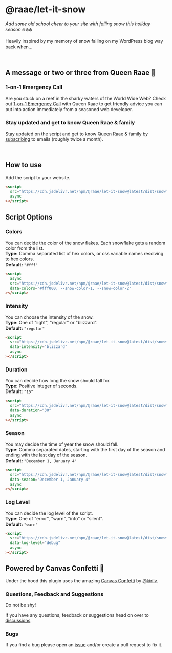 # @raae/let-it-snow

_Add some old school cheer to your site with falling snow this holiday season_ ❄️❄️❄️

Heavily inspired by my memory of snow falling on my WordPress blog way back when...

&nbsp;

## A message or two or three from Queen Raae 👑

### 1-on-1 Emergency Call

Are you stuck on a reef in the sharky waters of the World Wide Web? Check out [1-on-1 Emergency Call](https://queen.raae.codes/gatsby-emergency/) with Queen Raae to get friendly advice you can put into action immediately from a seasoned web developer.

### Stay updated and get to know Queen Raae & family

Stay updated on the script and get to know Queen Raae & family by [subscribing](https://queen.raae.codes/emails/?utm_source=readme&utm_campaign=let-it-snow) to emails (roughly twice a month).

&nbsp;

## How to use

Add the script to your website.

```html
<script
  src="https://cdn.jsdelivr.net/npm/@raae/let-it-snow@latest/dist/snowfall.js"
  async
></script>
```

## Script Options

### Colors

You can decide the color of the snow flakes. Each snowflake gets a random color from the list.\
**Type:** Comma separated list of hex colors, or css variable names resolving to hex colors.\
**Default:** `"#fff"`

```html
<script
  async
  src="https://cdn.jsdelivr.net/npm/@raae/let-it-snow@latest/dist/snowfall.js"
  data-colors="#fff000, --snow-color-1, --snow-color-2"
></script>
```

### Intensity

You can choose the intensity of the snow.\
**Type**: One of "light", "regular" or "blizzard".\
**Default:** `"regular"`

```html
<script
  src="https://cdn.jsdelivr.net/npm/@raae/let-it-snow@latest/dist/snowfall.js"
  data-intensity="blizzard"
  async
></script>
```

### Duration

You can decide how long the snow should fall for.\
**Type**: Positive integer of seconds.\
**Default:** `"15"`

```html
<script
  src="https://cdn.jsdelivr.net/npm/@raae/let-it-snow@latest/dist/snowfall.js"
  data-duration="30"
  async
></script>
```

### Season

You may decide the time of year the snow should fall.\
**Type**: Comma separated dates, starting with the first day of the season and ending with the last day of the season.\
**Default:** `"December 1, January 4"`

```html
<script
  src="https://cdn.jsdelivr.net/npm/@raae/let-it-snow@latest/dist/snowfall.js"
  data-season="December 1, January 4"
  async
></script>
```

### Log Level

You can decide the log level of the script.\
**Type**: One of "error", "warn", "info" or "silent".\
**Default:** `"warn"`

```html
<script
  src="https://cdn.jsdelivr.net/npm/@raae/let-it-snow@latest/dist/snowfall.js"
  data-log-level="debug"
  async
></script>
```

## Powered by Canvas Confetti 🎉

Under the hood this plugin uses the amazing [Canvas Confetti](https://github.com/catdad/canvas-confetti) by [@kirilv](https://twitter.com/kirilv).

### Questions, Feedback and Suggestions

Do not be shy!

If you have any questions, feedback or suggestions head on over to [discussions](https://github.com/queen-raae/let-it-snow/discussions).

### Bugs

If you find a bug please open an [issue](https://github.com/queen-raae/let-it-snow/issues) and/or create a pull request to fix it.
